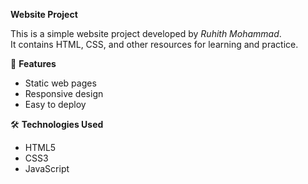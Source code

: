 **Website Project**

This is a simple website project developed by *Ruhith Mohammad*.  
It contains HTML, CSS, and other resources for learning and practice.

🚀 **Features**
- Static web pages
- Responsive design
- Easy to deploy

🛠 **Technologies Used**
- HTML5
- CSS3
- JavaScript 
